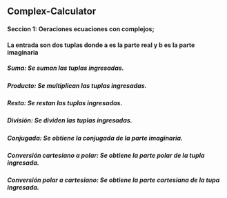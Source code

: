 ## Complex-Calculator
#### Seccion 1: Oeraciones ecuaciones con complejos; 
#### La entrada son dos tuplas donde a es la parte real y b es la parte imaginaria
##### Suma: Se suman las tuplas ingresadas.
##### Producto: Se multiplican las tuplas ingresadas.
##### Resta: Se restan las tuplas ingresadas.
##### División: Se dividen las tuplas ingresadas.
##### Conjugada: Se obtiene la conjugada de la parte imaginaria.
##### Conversión cartesiano a polar: Se obtiene la parte polar de la tupla ingresada.
##### Conversión polar a cartesiano: Se obtiene la parte cartesiana de la tupa ingresada.
